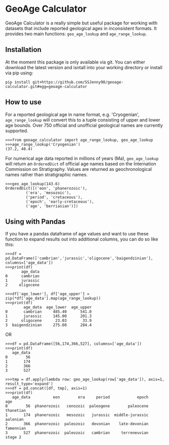 # GeoAge Calculator
GeoAge Calculator is a really simple but useful package for working with datasets that include reported geological ages in inconsistent formats. It provides two main functions: `geo_age_lookup` and `age_range_lookup`.

## Installation
At the moment this package is only available via git. You can either download the latest version and isntall into your working directory or install via pip using:

    pip install git+https://github.com/SSJenny90/geoage-calculator.git#egg=geoage-calculator

## How to use
For a reported geological age in name format, e.g. 'Cryogenian', `age_range_lookup` will convert this to a tuple consisting of upper and lower age bounds. Over 750 official and unofficial geological names are currently supported.

    >>>from geoage_calculator import age_range_lookup, geo_age_lookup
    >>>age_range_lookup('Cryogenian')
    (37.2, 40.4)


For numerical age data reported in millions of years (Ma), `geo_age_lookup` will return an `OrderedDict` of official age names based on the Internation Commission on Stratigraphy. Values are returned as geochronological names rather than stratigraphic names. 

    >>>geo_age_lookup(143.6)
    OrderedDict([('eon', 'phanerozoic'),
             ('era', 'mesozoic'),
             ('period', 'cretaceous'),
             ('epoch', 'early-cretaceous'),
             ('age', 'berriasian')])


## Using with Pandas
If you have a pandas dataframe of age values and want to use these function to expand results out into additional columns, you can do so like this:

    >>>df = pd.DataFrame(['cambrian','jurassic','oligocene','baigendzinian'], columns=['age_data'])
    >>>print(df)
           age_data
    0      cambrian
    1      jurassic
    2     oligocene
    
    >>>df['age_lower'], df['age_upper'] = zip(*df['age_data'].map(age_range_lookup))
    >>>print(df)
            age_data  age_lower  age_upper
    0       cambrian     485.40      541.0
    1       jurassic     145.00      201.3
    2      oligocene      23.03       33.9
    3  baigendzinian     275.60      284.4

OR

    >>>df = pd.DataFrame([56,174,366,527], columns=['age_data'])
    >>>print(df)
       age_data
    0        56
    1       174
    2       366
    3       527
    
    >>>tmp = df.apply(lambda row: geo_age_lookup(row['age_data']), axis=1, result_type='expand')
    >>>df = pd.concat([df, tmp], axis=1)
    >>>print(df)
       age_data          eon        era     period            epoch        age
    0        56  phanerozoic   cenozoic  paleogene        paleocene  thanetian
    1       174  phanerozoic   mesozoic   jurassic  middle-jurassic   aalenian
    2       366  phanerozoic  paleozoic   devonian    late-devonian  famennian
    3       527  phanerozoic  paleozoic   cambrian     terreneuvian    stage 2

